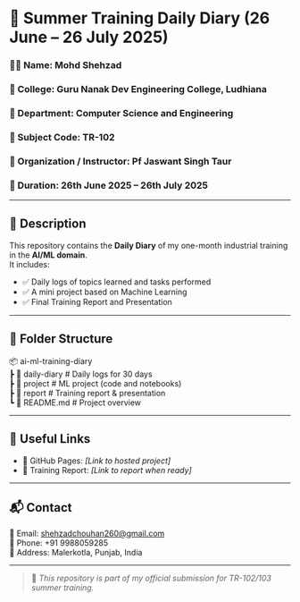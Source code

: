 # 💼 Summer Training Daily Diary (26 June – 26 July 2025)

### 👨‍🎓 Name: Mohd Shehzad  
### 🏫 College: Guru Nanak Dev Engineering College, Ludhiana  
### 🔧 Department: Computer Science and Engineering  
### 📘 Subject Code: TR-102  
### 🏢 Organization / Instructor: Pf Jaswant Singh Taur  
### 📅 Duration: 26th June 2025 – 26th July 2025  

---

## 📌 Description

This repository contains the **Daily Diary** of my one-month industrial training in the **AI/ML domain**.  
It includes:

- ✅ Daily logs of topics learned and tasks performed  
- ✅ A mini project based on Machine Learning  
- ✅ Final Training Report and Presentation  

---

## 📁 Folder Structure

📦 ai-ml-training-diary  
┣ 📂 daily-diary      # Daily logs for 30 days  
┣ 📂 project          # ML project (code and notebooks)  
┣ 📂 report           # Training report & presentation  
┗ 📄 README.md        # Project overview  

---

## 🔗 Useful Links

- 🔗 GitHub Pages: *[Link to hosted project]*  
- 📄 Training Report: *[Link to report when ready]*  

---

## 📬 Contact

📧 Email: shehzadchouhan260@gmail.com  
📱 Phone: +91 9988059285  
📍 Address: Malerkotla, Punjab, India  

---

> 📢 *This repository is part of my official submission for TR-102/103 summer training.*
